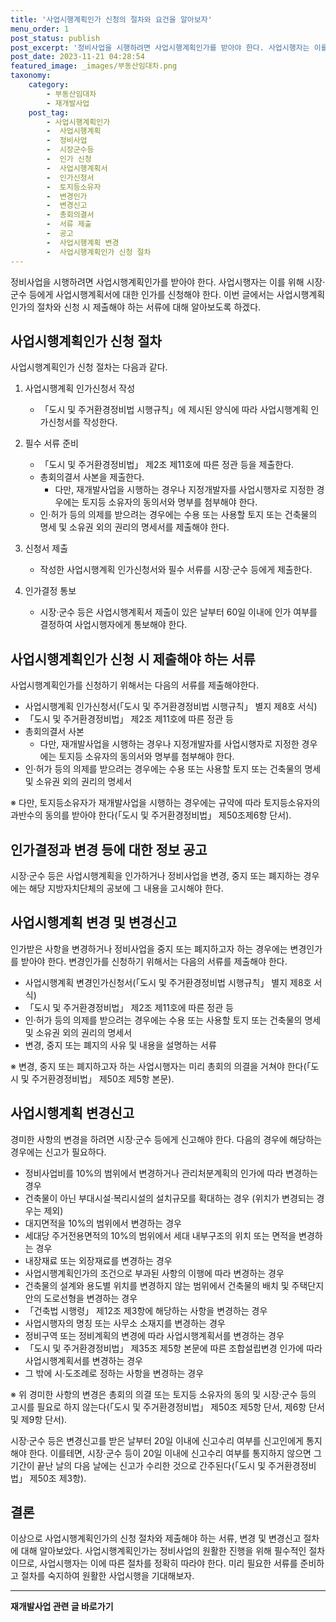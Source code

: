 ```yaml
---
title: '사업시행계획인가 신청의 절차와 요건을 알아보자'
menu_order: 1
post_status: publish
post_excerpt: '정비사업을 시행하려면 사업시행계획인가를 받아야 한다. 사업시행자는 이를 위해 시장 군수 등에게 사업시행계획서에 대한 인가를 신청해야 한다. 이번 글에서는 사업시행계획인가의 절차와 신청 시 제출해야 하는 서류에 대해 알아보도록 하겠다.'
post_date: 2023-11-21 04:28:54
featured_image: _images/부동산임대차.png
taxonomy:
    category:
        - 부동산임대차
        - 재개발사업
    post_tag:
        - 사업시행계획인가
        -  사업시행계획
        -  정비사업
        -  시장군수등
        -  인가 신청
        -  사업시행계획서
        -  인가신청서
        -  토지등소유자
        -  변경인가
        -  변경신고
        -  총회의결서
        -  서류 제출
        -  공고
        -  사업시행계획 변경
        -  사업시행계획인가 신청 절차
---
```



정비사업을 시행하려면 사업시행계획인가를 받아야 한다. 사업시행자는 이를 위해 시장·군수 등에게 사업시행계획서에 대한 인가를 신청해야 한다. 이번 글에서는 사업시행계획인가의 절차와 신청 시 제출해야 하는 서류에 대해 알아보도록 하겠다.

## 사업시행계획인가 신청 절차
사업시행계획인가 신청 절차는 다음과 같다.

1. 사업시행계획 인가신청서 작성
   - 「도시 및 주거환경정비법 시행규칙」에 제시된 양식에 따라 사업시행계획 인가신청서를 작성한다.

2. 필수 서류 준비
   - 「도시 및 주거환경정비법」 제2조 제11호에 따른 정관 등을 제출한다.
   - 총회의결서 사본을 제출한다.
     - 다만, 재개발사업을 시행하는 경우나 지정개발자를 사업시행자로 지정한 경우에는 토지등 소유자의 동의서와 명부를 첨부해야 한다.
   - 인·허가 등의 의제를 받으려는 경우에는 수용 또는 사용할 토지 또는 건축물의 명세 및 소유권 외의 권리의 명세서를 제출해야 한다.

3. 신청서 제출
   - 작성한 사업시행계획 인가신청서와 필수 서류를 시장·군수 등에게 제출한다.

4. 인가결정 통보
   - 시장·군수 등은 사업시행계획서 제출이 있은 날부터 60일 이내에 인가 여부를 결정하여 사업시행자에게 통보해야 한다.

## 사업시행계획인가 신청 시 제출해야 하는 서류
사업시행계획인가를 신청하기 위해서는 다음의 서류를 제출해야한다.

- 사업시행계획 인가신청서(「도시 및 주거환경정비법 시행규칙」 별지 제8호 서식)
- 「도시 및 주거환경정비법」 제2조 제11호에 따른 정관 등
- 총회의결서 사본
  - 다만, 재개발사업을 시행하는 경우나 지정개발자를 사업시행자로 지정한 경우에는 토지등 소유자의 동의서와 명부를 첨부해야 한다.
- 인·허가 등의 의제를 받으려는 경우에는 수용 또는 사용할 토지 또는 건축물의 명세 및 소유권 외의 권리의 명세서

※ 다만, 토지등소유자가 재개발사업을 시행하는 경우에는 규약에 따라 토지등소유자의 과반수의 동의를 받아야 한다(「도시 및 주거환경정비법」 제50조제6항 단서).

## 인가결정과 변경 등에 대한 정보 공고
시장·군수 등은 사업시행계획을 인가하거나 정비사업을 변경, 중지 또는 폐지하는 경우에는 해당 지방자치단체의 공보에 그 내용을 고시해야 한다.

## 사업시행계획 변경 및 변경신고
인가받은 사항을 변경하거나 정비사업을 중지 또는 폐지하고자 하는 경우에는 변경인가를 받아야 한다. 변경인가를 신청하기 위해서는 다음의 서류를 제출해야 한다.

- 사업시행계획 변경인가신청서(「도시 및 주거환경정비법 시행규칙」 별지 제8호 서식)
- 「도시 및 주거환경정비법」 제2조 제11호에 따른 정관 등
- 인·허가 등의 의제를 받으려는 경우에는 수용 또는 사용할 토지 또는 건축물의 명세 및 소유권 외의 권리의 명세서
- 변경, 중지 또는 폐지의 사유 및 내용을 설명하는 서류

※ 변경, 중지 또는 폐지하고자 하는 사업시행자는 미리 총회의 의결을 거쳐야 한다(「도시 및 주거환경정비법」 제50조 제5항 본문).

## 사업시행계획 변경신고
경미한 사항의 변경을 하려면 시장·군수 등에게 신고해야 한다. 다음의 경우에 해당하는 경우에는 신고가 필요하다.

- 정비사업비를 10%의 범위에서 변경하거나 관리처분계획의 인가에 따라 변경하는 경우
- 건축물이 아닌 부대시설·복리시설의 설치규모를 확대하는 경우 (위치가 변경되는 경우는 제외)
- 대지면적을 10%의 범위에서 변경하는 경우
- 세대당 주거전용면적의 10%의 범위에서 세대 내부구조의 위치 또는 면적을 변경하는 경우
- 내장재료 또는 외장재료를 변경하는 경우
- 사업시행계획인가의 조건으로 부과된 사항의 이행에 따라 변경하는 경우
- 건축물의 설계와 용도별 위치를 변경하지 않는 범위에서 건축물의 배치 및 주택단지 안의 도로선형을 변경하는 경우
- 「건축법 시행령」 제12조 제3항에 해당하는 사항을 변경하는 경우
- 사업시행자의 명칭 또는 사무소 소재지를 변경하는 경우
- 정비구역 또는 정비계획의 변경에 따라 사업시행계획서를 변경하는 경우
- 「도시 및 주거환경정비법」 제35조 제5항 본문에 따른 조합설립변경 인가에 따라 사업시행계획서를 변경하는 경우
- 그 밖에 시·도조례로 정하는 사항을 변경하는 경우

※ 위 경미한 사항의 변경은 총회의 의결 또는 토지등 소유자의 동의 및 시장·군수 등의 고시를 필요로 하지 않는다(「도시 및 주거환경정비법」 제50조 제5항 단서, 제6항 단서 및 제9항 단서).

시장·군수 등은 변경신고를 받은 날부터 20일 이내에 신고수리 여부를 신고인에게 통지해야 한다. 이를테면, 시장·군수 등이 20일 이내에 신고수리 여부를 통지하지 않으면 그 기간이 끝난 날의 다음 날에는 신고가 수리한 것으로 간주된다(「도시 및 주거환경정비법」 제50조 제3항).

## 결론

이상으로 사업시행계획인가의 신청 절차와 제출해야 하는 서류, 변경 및 변경신고 절차에 대해 알아보았다. 사업시행계획인가는 정비사업의 원활한 진행을 위해 필수적인 절차이므로, 사업시행자는 이에 따른 절차를 정확히 따라야 한다. 미리 필요한 서류를 준비하고 절차를 숙지하여 원활한 사업시행을 기대해보자.
<!-- wp:separator -->
<hr class="wp-block-separator has-alpha-channel-opacity"/>
<!-- /wp:separator -->

<!-- wp:group {"backgroundColor":"base","layout":{"type":"constrained"}} -->
<div class="wp-block-group has-base-background-color has-background"><!-- wp:paragraph {"align":"center","fontSize":"medium"} -->
<p class="has-text-align-center has-large-font-size"><strong>재개발사업 관련 글 바로가기</strong></p>
<!-- /wp:paragraph -->


<!-- wp:latest-posts
{"categories":[{"id":27320,"count":19,"description":"","link":"https://uknowlaw.com/category/%ec%9e%ac%ea%b0%9c%eb%b0%9c%ec%82%ac%ec%97%85/","name":"재개발사업","slug":"재개발사업","taxonomy":"category","parent":0,"meta":[],"_links":{"self":[{"href":"https://uknowlaw.com/wp-json/wp/v2/categories/27320"}],"collection":[{"href":"https://uknowlaw.com/wp-json/wp/v2/categories"}],"about":[{"href":"https://uknowlaw.com/wp-json/wp/v2/taxonomies/category"}],"wp:post_type":[{"href":"https://uknowlaw.com/wp-json/wp/v2/posts?categories=27320"}],"curies":[{"name":"wp","href":"https://api.w.org/{rel}","templated":true}]}}],"postsToShow":100,"excerptLength":28,"postLayout":"grid","columns":2,"featuredImageAlign":"left","featuredImageSizeSlug":"large","fontSize":"small"} /--></div>
<!-- /wp:group -->